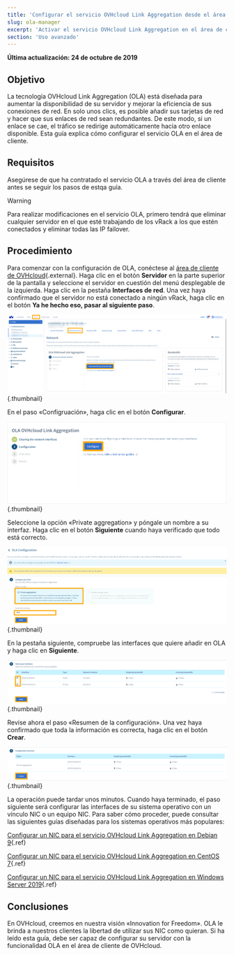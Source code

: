 ```yaml
---
title: 'Configurar el servicio OVHcloud Link Aggregation desde el área de cliente de OVHcloud'
slug: ola-manager
excerpt: 'Activar el servicio OVHcloud Link Aggregation en el área de cliente'
section: 'Uso avanzado'
---
```


**Última actualización: 24 de octubre de 2019**

## Objetivo

La tecnología OVHcloud Link Aggregation (OLA) está diseñada para aumentar la disponibilidad de su servidor y mejorar la eficiencia de sus conexiones de red. En solo unos clics, es posible añadir sus tarjetas de red y hacer que sus enlaces de red sean redundantes. De este modo, si un enlace se cae, el tráfico se redirige automáticamente hacia otro enlace disponible. Esta guía explica cómo configurar el servicio OLA en el área de cliente.

## Requisitos

Asegúrese de que ha contratado el servicio OLA a través del área de cliente antes se seguir los pasos de estqa guía.

> [!warning]
>
> Para realizar modificaciones en el servicio OLA, primero tendrá que eliminar cualquier servidor en el que esté trabajando de los vRack a los que estén conectados y eliminar todas las IP failover.
>

## Procedimiento

Para comenzar con la configuración de OLA, conéctese al [área de cliente de OVHcloud](https://ca.ovh.com/manager/){.external}.  Haga clic en el botón **Servidor** en la parte superior de la pantalla y seleccione el servidor en cuestión del menú desplegable de la izquierda. Haga clic en la pestaña **Interfaces de red**. Una vez haya confirmado que el servidor no está conectado a ningún vRack, haga clic en el botón **Ya he hecho eso, pasar al siguiente paso**. 

![network interfaces](images/network_interfaces_2020.png){.thumbnail}

En el paso «Configruación», haga clic en el botón **Configurar**.

![configure](images/configure_2020.png){.thumbnail}

Seleccione la opción «Private aggregation» y póngale un nombre a su interfaz. Haga clic en el botón **Siguiente** cuando haya verificado que todo está correcto.

![private aggregation](images/private_aggregation_2020.png){.thumbnail}

En la pestaña siguiente, compruebe las interfaces que quiere añadir en OLA y haga clic en **Siguiente**.

![interface select](images/interface_select_2020.png){.thumbnail}

Revise ahora el paso «Resumen de la configuración». Una vez haya confirmado que toda la información es correcta, haga clic en el botón **Crear**.

![Presentación](images/overview_2020.png){.thumbnail}

La operación puede tardar unos minutos. Cuando haya terminado, el paso siguiente será configurar las interfaces de su sistema operativo con un vínculo NIC o un equipo NIC. Para saber cómo proceder, puede consultar las siguientes guías diseñadas para los sistemas operativos más populares:

[Configurar un NIC para el servicio OVHcloud Link Aggregation en Debian 9](../ola-debian9/){.ref}

[Configurar un NIC para el servicio OVHcloud Link Aggregation en CentOS 7](../ola-centos7/){.ref}

[Configurar un NIC para el servicio OVHcloud Link Aggregation en Windows Server 2019](../ola-w2k19/){.ref}

## Conclusiones

En OVHcloud, creemos en nuestra visión «Innovation for Freedom». OLA le brinda a nuestros clientes la libertad de utilizar sus NIC como quieran. Si ha leído esta guía, debe ser capaz de configurar su servidor con la funcionalidad OLA en el área de cliente de OVHcloud.
